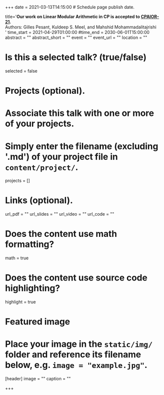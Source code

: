 +++
date = 2021-03-13T14:15:00  # Schedule page publish date.

title='<b>Our work on Linear Modular Arithmetic in CP is accepted to  <a href="https://cpaior2021.dbai.tuwien.ac.at/">CPAIOR-21</a>.</b> <br> Authors: Gilles Pesant, Kuldeep S. Meel, and Mahshid Mohammadalitajrishi<br> '
time_start = 2021-04-29T01:00:00
#time_end = 2030-06-01T15:00:00
abstract = ""
abstract_short = ""
event = ""
event_url = ""
location = ""

# Is this a selected talk? (true/false)
selected = false

# Projects (optional).
#   Associate this talk with one or more of your projects.
#   Simply enter the filename (excluding '.md') of your project file in `content/project/`.
projects = []

# Links (optional).
url_pdf = ""
url_slides = ""
url_video = ""
url_code = ""

# Does the content use math formatting?
math = true

# Does the content use source code highlighting?
highlight = true

# Featured image
# Place your image in the `static/img/` folder and reference its filename below, e.g. `image = "example.jpg"`.
[header]
image = ""
caption = ""

+++

